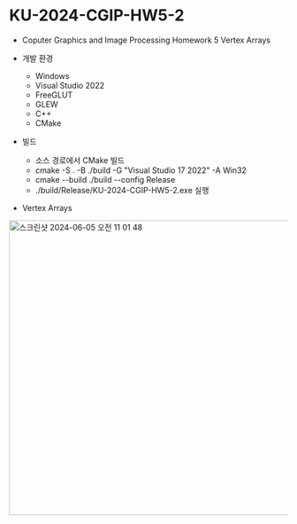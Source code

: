 KU-2024-CGIP-HW5-2
=============

- Coputer Graphics and Image Processing Homework 5 Vertex Arrays

- 개발 환경
  - Windows
  - Visual Studio 2022
  - FreeGLUT
  - GLEW
  - C++
  - CMake

- 빌드
  - 소스 경로에서 CMake 빌드
  - cmake -S . -B ./build -G "Visual Studio 17 2022" -A Win32
  - cmake --build ./build --config Release
  - ./build/Release/KU-2024-CGIP-HW5-2.exe 실행
 
- Vertex Arrays
<img width="532" alt="스크린샷 2024-06-05 오전 11 01 48" src="https://github.com/j3566/KU-2024-CGIP-HW5-2/assets/54254599/58ca3629-47b3-443c-9bdc-4edb6118bc2f">


